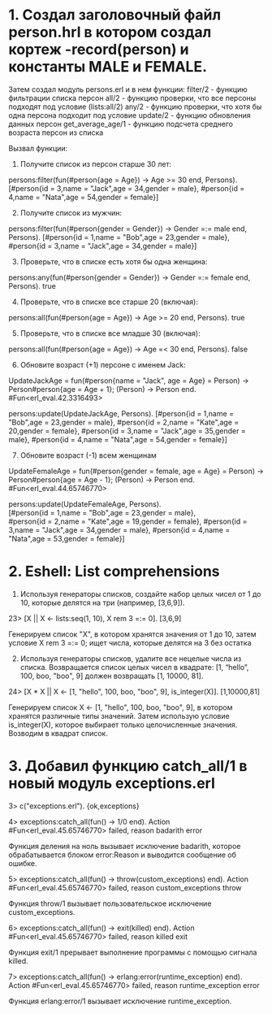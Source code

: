 # 1. Создал заголовочный файл person.hrl в котором создал кортеж -record(person) и константы MALE и FEMALE.
Затем создал модуль persons.erl и в нем функции:
filter/2 - функцию фильтрации списка персон
all/2 - функцию проверки, что все персоны подходят под условие (lists:all/2)
any/2 - функцию проверки, что хотя бы одна персона подходит под условие
update/2 - функцию обновления данных персон
get_average_age/1 - функцию подсчета среднего возраста персон из списка

Вызвал функции:
1) Получите список из персон старше 30 лет:

persons:filter(fun(#person{age = Age}) -> Age >= 30 end, Persons).
[#person{id = 3,name = "Jack",age = 34,gender = male},
 #person{id = 4,name = "Nata",age = 54,gender = female}]

2) Получите список из мужчин:

persons:filter(fun(#person{gender = Gender}) -> Gender =:= male end, Persons).
[#person{id = 1,name = "Bob",age = 23,gender = male},
 #person{id = 3,name = "Jack",age = 34,gender = male}]

3) Проверьте, что в списке есть хотя бы одна женщина:

persons:any(fun(#person{gender = Gender}) -> Gender =:= female end, Persons).
true

4) Проверьте, что в списке все старше 20 (включая):

persons:all(fun(#person{age = Age}) -> Age >= 20 end, Persons).
true

5) Проверьте, что в списке все младше 30 (включая):

persons:all(fun(#person{age = Age}) -> Age =< 30 end, Persons).
false

6) Обновите возраст (+1) персоне с именем Jack:

UpdateJackAge = fun(#person{name = "Jack", age = Age} = Person) -> Person#person{age = Age + 1}; (Person) -> Person end.
#Fun<erl_eval.42.3316493>

persons:update(UpdateJackAge, Persons).
[#person{id = 1,name = "Bob",age = 23,gender = male},
 #person{id = 2,name = "Kate",age = 20,gender = female},
 #person{id = 3,name = "Jack",age = 35,gender = male},
 #person{id = 4,name = "Nata",age = 54,gender = female}]

7) Обновите возраст (-1) всем женщинам

UpdateFemaleAge = fun(#person{gender = female, age = Age} = Person) -> Person#person{age = Age - 1}; (Person) -> Person end.
#Fun<erl_eval.44.65746770>

persons:update(UpdateFemaleAge, Persons).  
[#person{id = 1,name = "Bob",age = 23,gender = male},    
 #person{id = 2,name = "Kate",age = 19,gender = female},
 #person{id = 3,name = "Jack",age = 34,gender = male},
 #person{id = 4,name = "Nata",age = 53,gender = female}]
 
# 2. Eshell: List comprehensions 
1) Используя генераторы списков, создайте набор целых чисел от 1 до 10, которые делятся на три (например, [3,6,9]).

23> [X || X <- lists:seq(1, 10), X rem 3 =:= 0]. 
[3,6,9]

Генерируем список "X", в котором хранятся значения от 1 до 10, затем условие X rem 3 =:= 0; 
ищет числа, которые делятся на 3 без остатка

2) Используя генераторы списков, удалите все нецелые числа из списка.
Возвращается список целых чисел в квадрате: [1, “hello”, 100, boo, "boo", 9]
должен возвращать [1, 10000, 81].

24> [X * X || X <- [1, "hello", 100, boo, "boo", 9], is_integer(X)].
[1,10000,81]

Генерируем список X <- [1, "hello", 100, boo, "boo", 9], в котором хранятся различные типы значений. 
Затем использую условие is_integer(X), которое выбирает только целочисленные значения. Возводим в квадрат список.

# 3. Добавил функцию catch_all/1 в новый модуль exceptions.erl
3> c("exceptions.erl").
{ok,exceptions}

4> exceptions:catch_all(fun() -> 1/0 end).
Action #Fun<erl_eval.45.65746770> failed, reason badarith
error

Функция деления на ноль вызывает исключение badarith, 
которое обрабатывается блоком error:Reason и выводится сообщение об ошибке.

5> exceptions:catch_all(fun() -> throw(custom_exceptions) end).
Action #Fun<erl_eval.45.65746770> failed, reason custom_exceptions
throw

Функция throw/1 вызывает пользовательское исключение custom_exceptions.

6> exceptions:catch_all(fun() -> exit(killed) end).
Action #Fun<erl_eval.45.65746770> failed, reason killed
exit

Функция exit/1 прерывает выполнение программы с помощью сигнала killed.

7> exceptions:catch_all(fun() -> erlang:error(runtime_exception) end).
Action #Fun<erl_eval.45.65746770> failed, reason runtime_exception
error

Функция erlang:error/1 вызывает исключение runtime_exception.